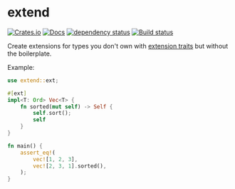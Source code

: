 # extend

[![Crates.io](https://img.shields.io/crates/v/extend.svg)](https://crates.io/crates/extend)
[![Docs](https://docs.rs/extend/badge.svg)](https://docs.rs/extend)
[![dependency status](https://deps.rs/repo/github/davidpdrsn/extend/status.svg)](https://deps.rs/repo/github/davidpdrsn/extend)
[![Build status](https://github.com/davidpdrsn/extend/workflows/CI/badge.svg)](https://github.com/davidpdrsn/extend/actions)

Create extensions for types you don't own with [extension traits] but without the boilerplate.

Example:

```rust
use extend::ext;

#[ext]
impl<T: Ord> Vec<T> {
    fn sorted(mut self) -> Self {
        self.sort();
        self
    }
}

fn main() {
    assert_eq!(
        vec![1, 2, 3],
        vec![2, 3, 1].sorted(),
    );
}
```

[extension traits]: https://dev.to/matsimitsu/extending-existing-functionality-in-rust-with-traits-in-rust-3622
